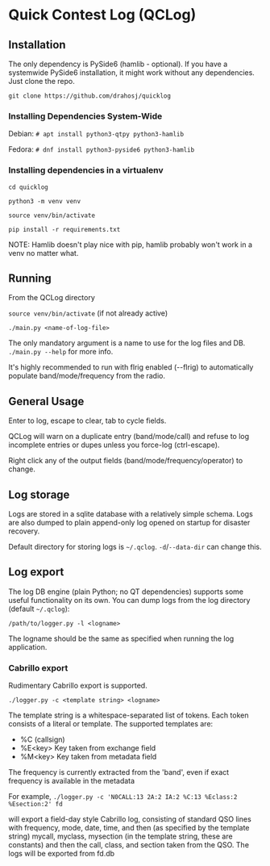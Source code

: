 # Quick Contest Log (QCLog)

## Installation
The only dependency is PySide6 (hamlib - optional). 
If you have a systemwide PySide6 installation,
it might work without any dependencies. Just clone the repo.

`git clone https://github.com/drahosj/quicklog`

### Installing Dependencies System-Wide

Debian: `# apt install python3-qtpy python3-hamlib`

Fedora: `# dnf install python3-pyside6 python3-hamlib`

### Installing dependencies in a virtualenv

`cd quicklog`

`python3 -m venv venv`

`source venv/bin/activate`

`pip install -r requirements.txt`

NOTE: Hamlib doesn't play nice with pip, hamlib probably won't work
in a venv no matter what.



## Running
From the QCLog directory

`source venv/bin/activate` (if not already active)

`./main.py <name-of-log-file>`

The only mandatory argument is a name to use for the log files and DB.
`./main.py --help` for more info.

It's highly recommended to run with flrig enabled (--flrig) to automatically
populate band/mode/frequency from the radio.

## General Usage
Enter to log, escape to clear, tab to cycle fields.

QCLog will warn on a duplicate entry (band/mode/call) and refuse to log
incomplete entries or dupes unless you force-log (ctrl-escape).

Right click any of the output fields (band/mode/frequency/operator) to change.

## Log storage
Logs are stored in a sqlite database with a relatively simple schema. Logs are
also dumped to plain append-only log opened on startup for disaster recovery.

Default directory for storing logs is `~/.qclog`. `-d`/`--data-dir` can change this.

## Log export
The log DB engine (plain Python; no QT dependencies) supports some
useful functionality on its own. You can dump logs from the log directory 
(default `~/.qclog`):

`/path/to/logger.py -l <logname>`

The logname should be the same as specified when running the log application.

### Cabrillo export
Rudimentary Cabrillo export is supported.

`./logger.py -c <template string> <logname>`

The template string is a whitespace-separated list of tokens. Each
token consists of a literal or template. The supported templates are:

- %C (callsign)
- %E\<key\> Key taken from exchange field
- %M\<key\> Key taken from metadata field

The frequency is currently extracted from the 'band', even if exact frequency is
available in the metadata

For example, 
`./logger.py -c 'N0CALL:13 2A:2 IA:2 %C:13 %Eclass:2 %Esection:2' fd`

will export a field-day style Cabrillo log, consisting of standard QSO lines
with frequency, mode, date, time, and then (as specified by the template string)
mycall, myclass, mysection (in the template string, these are constants) and
then the call, class, and section taken from the QSO. The logs will be exported
from fd.db
